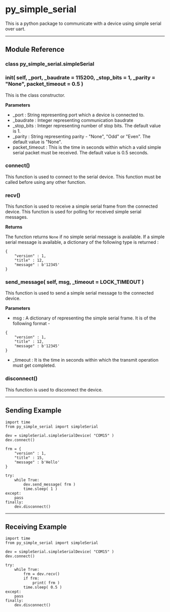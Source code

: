 # py_simple_serial 

This is a python package to communicate with a device using simple serial over uart.

---
## Module Reference

### class py_simple_serial.simpleSerial

### __init__( self, _port, _baudrate = 115200, _stop_bits = 1, _parity = "None", packet_timeout = 0.5 )

This is the class constructor.

**Parameters**

* _port : String representing port which a device is connected to.
* _baudrate : Integer representing communication baudrate
* _stop_bits : Integer representing number of stop bits. The default value is 1.
* _parity : String representing parity - "None", "Odd" or "Even". The default value is "None".
* packet_timeout : This is the time in seconds within which a valid simple serial packet must be received. The default value is 0.5 seconds.

### connect()

This function is used to connect to the serial device. This function must be called before using any other function.

### recv()

This function is used to receive a simple serial frame from the connected device. This function is used for polling for received simple serial messages.

**Returns**

The function returns `None` if no simple serial message is available. If a simple serial message is available, a dictionary of the following type is returned :

```
{
    "version" : 1,
    "title" : 12,
    "message" : b'12345'
}
```

### send_message( self, msg, _timeout = LOCK_TIMEOUT )

This function is used to send a simple serial message to the connected device.

**Parameters**

* msg : A dictionary of representing the simple serial frame. It is of the following format -

```
{
    "version" : 1,
    "title" : 12,
    "message" : b'12345'
}
```

* _timeout : It is the time in seconds within which the transmit operation must get completed.

### disconnect()

This function is used to disconnect the device.

---

## Sending Example

```
import time
from py_simple_serial import simpleSerial

dev = simpleSerial.simpleSerialDevice( "COM15" )
dev.connect()

frm = {
    "version" : 1,
    "title" : 15,
    "message" : b'Hello'
}

try:
    while True:
        dev.send_message( frm )
        time.sleep( 1 )
except:
    pass
finally:
    dev.disconnect()
```

---

## Receiving Example

```
import time
from py_simple_serial import simpleSerial

dev = simpleSerial.simpleSerialDevice( "COM15" )
dev.connect()

try:
    while True:
        frm = dev.recv()
        if frm:
            print( frm )
        time.sleep( 0.5 )
except:
    pass
finally:
    dev.disconnect()
```